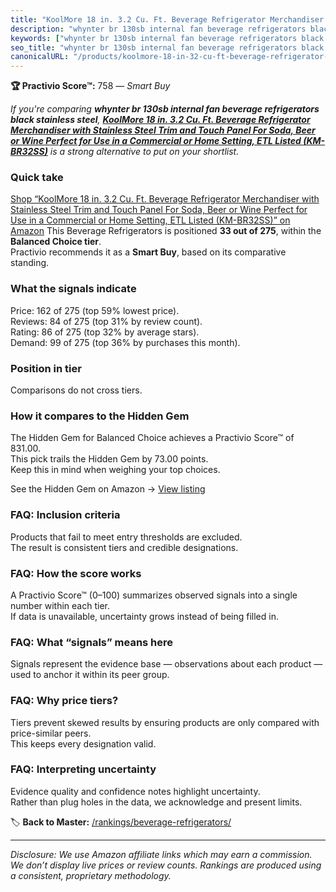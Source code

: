 ```yaml
---
title: "KoolMore 18 in. 3.2 Cu. Ft. Beverage Refrigerator Merchandiser with Stainless Steel Trim and Touch Panel For Soda, Beer or Wine Perfect for Use in a Commercial or Home Setting, ETL Listed (KM-BR32SS)"
description: "whynter br 130sb internal fan beverage refrigerators black stainless steel: Data-driven within Balanced Choice ranking using the Practivio Score™. Positioned b…"
keywords: ["whynter br 130sb internal fan beverage refrigerators black stainless steel"]
seo_title: "whynter br 130sb internal fan beverage refrigerators black stainless steel — Smart Buy Balanced Choice (2025)"
canonicalURL: "/products/koolmore-18-in-32-cu-ft-beverage-refrigerator-merchandiser-with-stainless-steel-trim-and-touch-panel-for-soda-beer-or-wine-perfect-for-use-in-a-commercial-or-home-setting-etl-listed-km-br32ss-B0DJDHCFWQ/"
---
```


**🏆 Practivio Score™:** 758 — _Smart Buy_


*If you're comparing **whynter br 130sb internal fan beverage refrigerators black stainless steel**, **[KoolMore 18 in. 3.2 Cu. Ft. Beverage Refrigerator Merchandiser with Stainless Steel Trim and Touch Panel For Soda, Beer or Wine Perfect for Use in a Commercial or Home Setting, ETL Listed (KM-BR32SS)](https://www.amazon.com/dp/B0DJDHCFWQ?tag=practivio-20)** is a strong alternative to put on your shortlist.*
### Quick take
[Shop “KoolMore 18 in. 3.2 Cu. Ft. Beverage Refrigerator Merchandiser with Stainless Steel Trim and Touch Panel For Soda, Beer or Wine Perfect for Use in a Commercial or Home Setting, ETL Listed (KM-BR32SS)” on Amazon](https://www.amazon.com/dp/B0DJDHCFWQ?tag=practivio-20)
This Beverage Refrigerators is positioned **33 out of 275**, within the **Balanced Choice tier**.  
Practivio recommends it as a **Smart Buy**, based on its comparative standing.

### What the signals indicate
Price: 162 of 275 (top 59% lowest price).  
Reviews: 84 of 275 (top 31% by review count).  
Rating: 86 of 275 (top 32% by average stars).  
Demand: 99 of 275 (top 36% by purchases this month).

### Position in tier
Comparisons do not cross tiers.

### How it compares to the Hidden Gem
The Hidden Gem for Balanced Choice achieves a Practivio Score™ of 831.00.  
This pick trails the Hidden Gem by 73.00 points.  
Keep this in mind when weighing your top choices.  

See the Hidden Gem on Amazon → [View listing](https://www.amazon.com/dp/B0786TJC33?tag=practivio-20)

### FAQ: Inclusion criteria
Products that fail to meet entry thresholds are excluded.  
The result is consistent tiers and credible designations.

### FAQ: How the score works
A Practivio Score™ (0–100) summarizes observed signals into a single number within each tier.  
If data is unavailable, uncertainty grows instead of being filled in.

### FAQ: What “signals” means here
Signals represent the evidence base — observations about each product — used to anchor it within its peer group.

### FAQ: Why price tiers?
Tiers prevent skewed results by ensuring products are only compared with price-similar peers.  
This keeps every designation valid.

### FAQ: Interpreting uncertainty
Evidence quality and confidence notes highlight uncertainty.  
Rather than plug holes in the data, we acknowledge and present limits.


🏷️ **Back to Master:** [/rankings/beverage-refrigerators/](/rankings/beverage-refrigerators/)

---
_Disclosure: We use Amazon affiliate links which may earn a commission. We don’t display live prices or review counts. Rankings are produced using a consistent, proprietary methodology._
